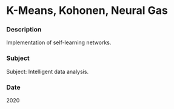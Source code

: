 # K-Means, Kohonen, Neural Gas

### Description
Implementation of self-learning networks.

### Subject
Subject: Intelligent data analysis.

### Date
2020
